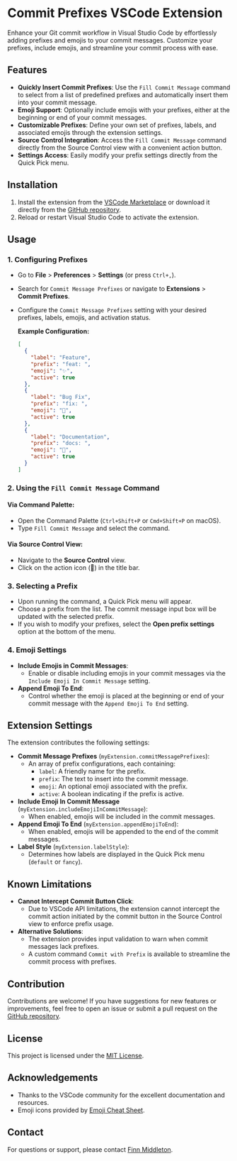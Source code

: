 # Commit Prefixes VSCode Extension

Enhance your Git commit workflow in Visual Studio Code by effortlessly adding prefixes and emojis to your commit messages. Customize your prefixes, include emojis, and streamline your commit process with ease.

## Features

- **Quickly Insert Commit Prefixes**: Use the `Fill Commit Message` command to select from a list of predefined prefixes and automatically insert them into your commit message.
- **Emoji Support**: Optionally include emojis with your prefixes, either at the beginning or end of your commit messages.
- **Customizable Prefixes**: Define your own set of prefixes, labels, and associated emojis through the extension settings.
- **Source Control Integration**: Access the `Fill Commit Message` command directly from the Source Control view with a convenient action button.
- **Settings Access**: Easily modify your prefix settings directly from the Quick Pick menu.

## Installation

1. Install the extension from the [VSCode Marketplace](#) or download it directly from the [GitHub repository](#).
2. Reload or restart Visual Studio Code to activate the extension.

## Usage

### 1. Configuring Prefixes

- Go to **File** > **Preferences** > **Settings** (or press `Ctrl+,`).
- Search for `Commit Message Prefixes` or navigate to **Extensions** > **Commit Prefixes**.
- Configure the `Commit Message Prefixes` setting with your desired prefixes, labels, emojis, and activation status.

  **Example Configuration:**

  ```json
  [
    {
      "label": "Feature",
      "prefix": "feat: ",
      "emoji": "✨",
      "active": true
    },
    {
      "label": "Bug Fix",
      "prefix": "fix: ",
      "emoji": "🐛",
      "active": true
    },
    {
      "label": "Documentation",
      "prefix": "docs: ",
      "emoji": "📝",
      "active": true
    }
  ]
  ```

### 2. Using the `Fill Commit Message` Command

#### Via Command Palette:

- Open the Command Palette (`Ctrl+Shift+P` or `Cmd+Shift+P` on macOS).
- Type `Fill Commit Message` and select the command.

#### Via Source Control View:

- Navigate to the **Source Control** view.
- Click on the action icon (📝) in the title bar.

### 3. Selecting a Prefix

- Upon running the command, a Quick Pick menu will appear.
- Choose a prefix from the list. The commit message input box will be updated with the selected prefix.
- If you wish to modify your prefixes, select the **Open prefix settings** option at the bottom of the menu.

### 4. Emoji Settings

- **Include Emojis in Commit Messages**:
  - Enable or disable including emojis in your commit messages via the `Include Emoji In Commit Message` setting.
- **Append Emoji To End**:
  - Control whether the emoji is placed at the beginning or end of your commit message with the `Append Emoji To End` setting.

## Extension Settings

The extension contributes the following settings:

- **Commit Message Prefixes** (`myExtension.commitMessagePrefixes`):
  - An array of prefix configurations, each containing:
    - `label`: A friendly name for the prefix.
    - `prefix`: The text to insert into the commit message.
    - `emoji`: An optional emoji associated with the prefix.
    - `active`: A boolean indicating if the prefix is active.
- **Include Emoji In Commit Message** (`myExtension.includeEmojiInCommitMessage`):
  - When enabled, emojis will be included in the commit messages.
- **Append Emoji To End** (`myExtension.appendEmojiToEnd`):
  - When enabled, emojis will be appended to the end of the commit messages.
- **Label Style** (`myExtension.labelStyle`):
  - Determines how labels are displayed in the Quick Pick menu (`default` or `fancy`).

## Known Limitations

- **Cannot Intercept Commit Button Click**:
  - Due to VSCode API limitations, the extension cannot intercept the commit action initiated by the commit button in the Source Control view to enforce prefix usage.
- **Alternative Solutions**:
  - The extension provides input validation to warn when commit messages lack prefixes.
  - A custom command `Commit with Prefix` is available to streamline the commit process with prefixes.

## Contribution

Contributions are welcome! If you have suggestions for new features or improvements, feel free to open an issue or submit a pull request on the [GitHub repository](#).

## License

This project is licensed under the [MIT License](LICENSE).

## Acknowledgements

- Thanks to the VSCode community for the excellent documentation and resources.
- Emoji icons provided by [Emoji Cheat Sheet](https://www.webfx.com/tools/emoji-cheat-sheet/).

## Contact

For questions or support, please contact [Finn Middleton](mailto:finnpmiddleton@gmail.com).